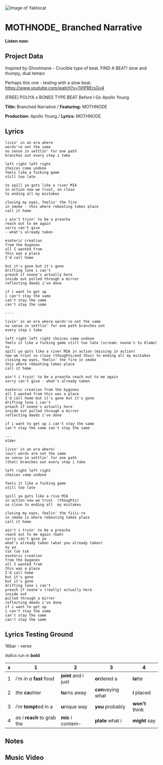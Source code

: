 ![]()

![Image of Yaktocat](https://octodex.github.com/images/yaktocat.png)

# MOTHNODE_ Branched Narrative

**Listen now:** 

## Project Data

Inspired by Ghostmane - Crucible type of beat.
FIND A BEAT! slow and thumpy, dual  tempo

Perhaps this one - testing with a slow beat. https://www.youtube.com/watch?v=1VtPRErsGv4

[FREE] POUYA x BONES TYPE BEAT Before I Go Apollo Young

**Title:** Branched Narrative / **Featuring:** MOTHNODE

**Production:** Apollo Young / **Lyrics:** MOTHNODE

## Lyrics

```
livin' in an era where
words're not the same
no sense in settlin' for one path
branches out every step i take

left right left right
choices come undone
feels like a fucking game
still too late

to spill ya guts like a river MIA
in action now we trust, so close
to ending all my mistakes

closing my eyes, feelin' the fire
in smoke - this where rebooting takes place
call it home

i ain't tryin' to be a preacha
reach out to me again
sorry can't give
- what's already taken

esoteric creation
from the bygones
all I wanted from
this was a place
I'd call home

but it's gone but it's gone
drifting lone i can't
preach if noone's actually here
inside out pulled through a mirror
reflecting deeds i've done

if i want to get up
i can't stay the same
can't stay the same
can't stay the same

----

livin' in an era where words're not the same
no sense in settlin' for one path branches out
every step i take

left right left right choices come undone
feels it like a fucking game still too late (scream: noone's to blame)
to
spill ya guts like a river MIA in action (missing in action)
now we trust so close (thoughts/and thus) to ending all my mistakes
closing my eyes, feelin' the fire in smoke
this where rebooting takes place
call it home

ain't i tryin' to be a preacha reach out to me again
sorry can't give - what's already taken

esoteric creation from the bygones
all I wanted from this was a place
I'd call home but it's gone but it's gone
drifting lone i can't
preach if noone's actually here
inside out pulled through a mirror
reflecting deeds i've done

if i want to get up i can't stay the same
can't stay the same can't stay the same

---
older

livin' in an era where)
(our) words are not the same
no sense in settlin' for one path
(that) branches out every step i take

left right left right
choices come undone

feels it like a fucking game
still too late

spill ya guts like a riva MIA
in action now we trust  (thoughts)
so close to ending all  my mistakes

closing my eyes, feelin' the fiiii-re
in smoke is where rebooting takes place
call it home

ain't i tryin' to be a preacha
reach out to me again (bah)
sorry can't give ya 
what's already taken (what you already taken)
ey ya
tsk tsk tsk
esoteric creation
from the bygones
all I wanted from
this was a place
I'd call home
but it's gone
but it's gone
drifting lone i can't
preach if noone's (really) actually here
inside out 
pulled through a mirror
reflecting deeds i've done
if i want to get up
i can't stay the same
can't stay the same
can't stay the same

```

## Lyrics Testing Ground

16bar - verse

*italics* run in
**bold**

| x | 1 | 2 | 3 | 4 |
|---|---|---|---|---|
| 1 | *i'm in a* **fast** food | **joint** and i just  | **or**dered a  | **la**tte  |
| 2 | *the* **ca**shier | **tu**rns away  |  **con**veying what |  **i** placed |
| 3 | *i'm* **tempt**ed in a | **u**nique way  |  **you** probably |  **won't** think |
| 4 | *as i* **reach** to grab the |  **mic** i contem-  | **plate** what i | **might** say |

## Notes

## Music Video
